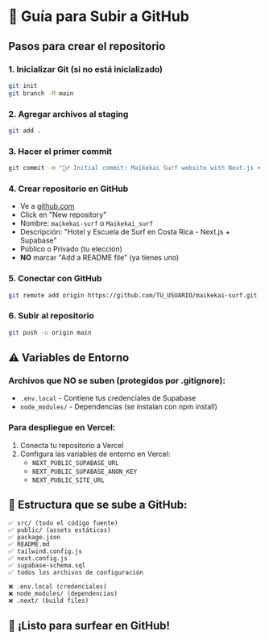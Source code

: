 # 🚀 Guía para Subir a GitHub

## Pasos para crear el repositorio

### 1. Inicializar Git (si no está inicializado)
```bash
git init
git branch -M main
```

### 2. Agregar archivos al staging
```bash
git add .
```

### 3. Hacer el primer commit
```bash
git commit -m "🏄‍♂️ Initial commit: Maikekai Surf website with Next.js + Supabase"
```

### 4. Crear repositorio en GitHub
- Ve a [github.com](https://github.com)
- Click en "New repository"
- Nombre: `maikekai-surf` o `Maikekai_surf`
- Descripción: "Hotel y Escuela de Surf en Costa Rica - Next.js + Supabase"
- Público o Privado (tu elección)
- **NO** marcar "Add a README file" (ya tienes uno)

### 5. Conectar con GitHub
```bash
git remote add origin https://github.com/TU_USUARIO/maikekai-surf.git
```

### 6. Subir al repositorio
```bash
git push -u origin main
```

## ⚠️ Variables de Entorno

### Archivos que NO se suben (protegidos por .gitignore):
- `.env.local` - Contiene tus credenciales de Supabase
- `node_modules/` - Dependencias (se instalan con npm install)

### Para despliegue en Vercel:
1. Conecta tu repositorio a Vercel
2. Configura las variables de entorno en Vercel:
   - `NEXT_PUBLIC_SUPABASE_URL`
   - `NEXT_PUBLIC_SUPABASE_ANON_KEY`
   - `NEXT_PUBLIC_SITE_URL`

## 📁 Estructura que se sube a GitHub:
```
✅ src/ (todo el código fuente)
✅ public/ (assets estáticos)
✅ package.json
✅ README.md
✅ tailwind.config.js
✅ next.config.js
✅ supabase-schema.sql
✅ todos los archivos de configuración

❌ .env.local (credenciales)
❌ node_modules/ (dependencias)
❌ .next/ (build files)
```

## 🌊 ¡Listo para surfear en GitHub!
